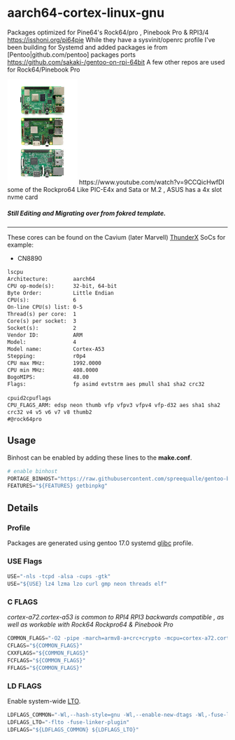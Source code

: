 # aarch64-cortex-linux-gnu

Packages optimized for Pine64's Rock64/pro , Pinebook Pro & RPI3/4
https://isshoni.org/pi64pie While they have a sysvinit/openrc profile I've been building for Systemd
and added packages ie from [Pentoo|github.com/pentoo] packages ports 
https://github.com/sakaki-/gentoo-on-rpi-64bit 
A few other repos are used for Rock64/Pinebook Pro 

<img src="https://raw.githubusercontent.com/sakaki-/resources/master/raspberrypi/pi4/Raspberry_Pi_3_B_and_B_plus_and_4_B.jpg" alt="88F6282" width="160" />
https://www.youtube.com/watch?v=9CCQicHwfDI some of the Rockpro64 Like PIC-E4x and Sata or M.2 , ASUS has a 4x slot nvme card


##### Still Editing  and Migrating over from fokred template.
--------------------------
These cores can be found on the Cavium (later Marvell) [ThunderX](https://web.archive.org/web/20190131010413/https://www.marvell.com/server-processors/thunderx-arm-processors/) SoCs for example:

* CN8890

```
lscpu
Architecture:        aarch64
CPU op-mode(s):      32-bit, 64-bit
Byte Order:          Little Endian
CPU(s):              6
On-line CPU(s) list: 0-5
Thread(s) per core:  1
Core(s) per socket:  3
Socket(s):           2
Vendor ID:           ARM
Model:               4
Model name:          Cortex-A53
Stepping:            r0p4
CPU max MHz:         1992.0000
CPU min MHz:         408.0000
BogoMIPS:            48.00
Flags:               fp asimd evtstrm aes pmull sha1 sha2 crc32

cpuid2cpuflags
CPU_FLAGS_ARM: edsp neon thumb vfp vfpv3 vfpv4 vfp-d32 aes sha1 sha2 crc32 v4 v5 v6 v7 v8 thumb2
#@rock64pro 
```
## Usage

Binhost can be enabled by adding these lines to the **make.conf**.

```python
# enable binhost
PORTAGE_BINHOST="https://raw.githubusercontent.com/spreequalle/gentoo-binhost/${CHOST}"
FEATURES="${FEATURES} getbinpkg"
```

## Details

### Profile

Packages are generated using gentoo 17.0 systemd [glibc](https://www.gnu.org/software/libc/) profile.

### USE Flags

```python
USE="-nls -tcpd -alsa -cups -gtk"
USE="${USE} lz4 lzma lzo curl gmp neon threads elf"
```

### C FLAGS
*cortex-a72.cortex-a53 is common to RPI4 RPI3 backwards compatible , as well as workable with Rock64 Rockpro64 & Pinebook Pro*

```python
COMMON_FLAGS="-O2 -pipe -march=armv8-a+crc+crypto -mcpu=cortex-a72.cortex-a53"
CFLAGS="${COMMON_FLAGS}"
CXXFLAGS="${COMMON_FLAGS}"
FCFLAGS="${COMMON_FLAGS}"
FFLAGS="${COMMON_FLAGS}"
```
### LD FLAGS

Enable system-wide [LTO](https://gcc.gnu.org/wiki/LinkTimeOptimization).

```python
LDFLAGS_COMMON="-Wl,--hash-style=gnu -Wl,--enable-new-dtags -Wl,-fuse-ld=bfd"
LDFLAGS_LTO="-flto -fuse-linker-plugin"
LDFLAGS="${LDFLAGS_COMMON} ${LDFLAGS_LTO}"
```
